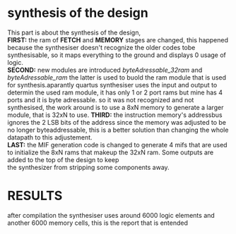# synthesis of the design  
This part is about the synthesis of the design,  
**FIRST:** the ram of **FETCH** and **MEMORY** stages are changed, this happened because the synthesiser doesn't recognize the older codes tobe synthesisable, so it maps everything to the 
ground and displays 0 usage of logic.  
**SECOND:** new modules are introduced *byteAdressable_32ram* and *byteAdressable_ram* the latter is used to buold the ram module that is used for synthesis.aparantly quartus synthesiser 
uses the input and output to determin the used ram module, it has only 1 or 2 port rams but mine has 4 ports and it is byte adressable. so it was not recognized and not synthesised,
the work around is to use a 8xN memory to generate a larger module, that is 32xN to use.
**THIRD:** the instruction memory's addressbus ignores the 2 LSB bits of the address since the memory was adjusted to be no longer byteaddressable, this is a better solution than changing 
the whole datapath to this adjustement.  
**LAST:** the MIF generation code is changed to generate 4 mifs that are used to initialize the 8xN rams that makeup the 32xN ram. Some outputs are added to the top of the design to keep   
the synthesizer from stripping some components away.
# RESULTS 
after compilation the synthesiser uses around 6000 logic elements and another 6000 memory cells, this is the report that is entended
